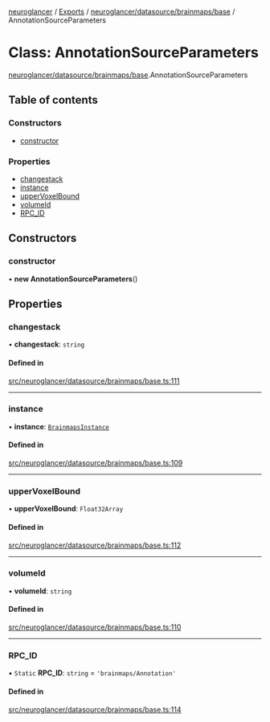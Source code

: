 [neuroglancer](../README.md) / [Exports](../modules.md) / [neuroglancer/datasource/brainmaps/base](../modules/neuroglancer_datasource_brainmaps_base.md) / AnnotationSourceParameters

# Class: AnnotationSourceParameters

[neuroglancer/datasource/brainmaps/base](../modules/neuroglancer_datasource_brainmaps_base.md).AnnotationSourceParameters

## Table of contents

### Constructors

- [constructor](neuroglancer_datasource_brainmaps_base.AnnotationSourceParameters.md#constructor)

### Properties

- [changestack](neuroglancer_datasource_brainmaps_base.AnnotationSourceParameters.md#changestack)
- [instance](neuroglancer_datasource_brainmaps_base.AnnotationSourceParameters.md#instance)
- [upperVoxelBound](neuroglancer_datasource_brainmaps_base.AnnotationSourceParameters.md#uppervoxelbound)
- [volumeId](neuroglancer_datasource_brainmaps_base.AnnotationSourceParameters.md#volumeid)
- [RPC\_ID](neuroglancer_datasource_brainmaps_base.AnnotationSourceParameters.md#rpc_id)

## Constructors

### constructor

• **new AnnotationSourceParameters**()

## Properties

### changestack

• **changestack**: `string`

#### Defined in

[src/neuroglancer/datasource/brainmaps/base.ts:111](https://github.com/ActiveBrainAtlas2/neuroglancer/blob/034b457d/src/neuroglancer/datasource/brainmaps/base.ts#L111)

___

### instance

• **instance**: [`BrainmapsInstance`](../interfaces/neuroglancer_datasource_brainmaps_api.BrainmapsInstance.md)

#### Defined in

[src/neuroglancer/datasource/brainmaps/base.ts:109](https://github.com/ActiveBrainAtlas2/neuroglancer/blob/034b457d/src/neuroglancer/datasource/brainmaps/base.ts#L109)

___

### upperVoxelBound

• **upperVoxelBound**: `Float32Array`

#### Defined in

[src/neuroglancer/datasource/brainmaps/base.ts:112](https://github.com/ActiveBrainAtlas2/neuroglancer/blob/034b457d/src/neuroglancer/datasource/brainmaps/base.ts#L112)

___

### volumeId

• **volumeId**: `string`

#### Defined in

[src/neuroglancer/datasource/brainmaps/base.ts:110](https://github.com/ActiveBrainAtlas2/neuroglancer/blob/034b457d/src/neuroglancer/datasource/brainmaps/base.ts#L110)

___

### RPC\_ID

▪ `Static` **RPC\_ID**: `string` = `'brainmaps/Annotation'`

#### Defined in

[src/neuroglancer/datasource/brainmaps/base.ts:114](https://github.com/ActiveBrainAtlas2/neuroglancer/blob/034b457d/src/neuroglancer/datasource/brainmaps/base.ts#L114)
